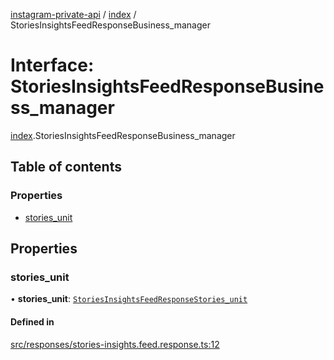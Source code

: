 [instagram-private-api](../../README.md) / [index](../../modules/index.md) / StoriesInsightsFeedResponseBusiness_manager

# Interface: StoriesInsightsFeedResponseBusiness\_manager

[index](../../modules/index.md).StoriesInsightsFeedResponseBusiness_manager

## Table of contents

### Properties

- [stories\_unit](StoriesInsightsFeedResponseBusiness_manager.md#stories_unit)

## Properties

### stories\_unit

• **stories\_unit**: [`StoriesInsightsFeedResponseStories_unit`](StoriesInsightsFeedResponseStories_unit.md)

#### Defined in

[src/responses/stories-insights.feed.response.ts:12](https://github.com/Nerixyz/instagram-private-api/blob/0e0721c/src/responses/stories-insights.feed.response.ts#L12)

